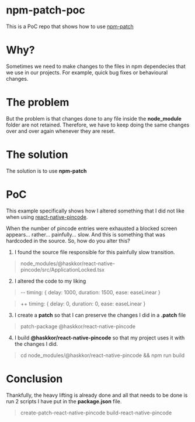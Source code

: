 # npm-patch-poc

This is a PoC repo that shows how to use [npm-patch](https://www.npmjs.com/package/patch-package)

# Why?

Sometimes we need to make changes to the files in npm dependecies that we use in our projects. For example, quick bug fixes or behavioural changes.

# The problem

But the problem is that changes done to any file inside the **node_module** folder are not retained. Therefore, we have to keep doing the same changes over and over again whenever they are reset.

# The solution

The solution is to use **npm-patch**

# PoC

This example specifically shows how I altered something that I did not like when using [react-native-pincode](https://github.com/jarden-digital/react-native-pincode).

When the number of pincode entries were exhausted a blocked screen appears... rather... painfully... slow. And this is something that was hardcoded in the source. So, how do you alter this?

1.  I found the source file responsible for this painfully slow transition.

> node_modules/@haskkor/react-native-pincode/src/ApplicationLocked.tsx

2.  I altered the code to my liking

> -- timing: { delay: 1000, duration: 1500, ease: easeLinear }

> ++ timing: { delay: 0, duration: 0, ease: easeLinear }

3. I create a **patch** so that I can preserve the changes I did in a **.patch** file

> patch-package @haskkor/react-native-pincode

4. I build **@haskkor/react-native-pincode** so that my project uses it with the changes I did.

> cd node_modules/@haskkor/react-native-pincode && npm run build

# Conclusion

Thankfully, the heavy lifting is already done and all that needs to be done is run 2 scripts I have put in the **package.json** file.

> create-patch-react-native-pincode
> build-react-native-pincode
